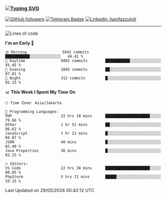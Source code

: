 ### [![Typing SVG](https://readme-typing-svg.herokuapp.com?font=lato&size=22&lines=Hi+There+👋)](https://git.io/typing-svg) 

[![GitHub followers](https://img.shields.io/github/followers/hanifazzuhdi?label=Follow&style=social)](https://github.com/hanifazzuhdi/?tab=follow) 
[![Telegram Badge](https://img.shields.io/badge/-hanif0198-blue?style=social&logo=telegram&link=https://www.t.me/hanif0198/)](https://www.t.me/hanif0198/) 
[![Linkedin: hanifazzuhdi](https://img.shields.io/badge/-hanifazzuhdi-blue?style=flat-square&logo=Linkedin&logoColor=white&link=https://www.linkedin.com/in/hanif-az-zuhdi-69688019b/)](https://www.linkedin.com/in/hanif-az-zuhdi-69688019b/) 

<hr/>

<!--START_SECTION:waka-->
![Lines of code](https://img.shields.io/badge/From%20Hello%20World%20I%27ve%20Written-56.6%20million%20lines%20of%20code-blue)

**I'm an Early 🐤** 

```text
🌞 Morning                5942 commits        ███████████░░░░░░░░░░░░░░   44.41 % 
🌆 Daytime                6082 commits        ███████████░░░░░░░░░░░░░░   45.45 % 
🌃 Evening                1045 commits        ██░░░░░░░░░░░░░░░░░░░░░░░   07.81 % 
🌙 Night                  312 commits         █░░░░░░░░░░░░░░░░░░░░░░░░   02.33 % 
```


📊 **This Week I Spent My Time On** 

```text
🕑︎ Time Zone: Asia/Jakarta

💬 Programming Languages: 
PHP                      22 hrs 18 mins      ████████████████████░░░░░   79.66 % 
Other                    1 hr 51 mins        ██░░░░░░░░░░░░░░░░░░░░░░░   06.62 % 
JavaScript               1 hr 21 mins        █░░░░░░░░░░░░░░░░░░░░░░░░   04.87 % 
JSON                     40 mins             █░░░░░░░░░░░░░░░░░░░░░░░░   02.40 % 
Java Properties          36 mins             █░░░░░░░░░░░░░░░░░░░░░░░░   02.15 % 

🔥 Editors: 
VS Code                  22 hrs 38 mins      ████████████████████░░░░░   80.85 % 
PhpStorm                 5 hrs 21 mins       █████░░░░░░░░░░░░░░░░░░░░   19.15 % 
```


 Last Updated on 29/05/2024 00:42:12 UTC
<!--END_SECTION:waka-->

